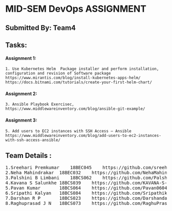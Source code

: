 
# MID-SEM DevOps ASSIGNMENT
## Submitted By: Team4
			

## Tasks:

#### Assignment 1:
	1. Use Kubernetes Helm  Package installer and perform installation, configuration and revision of Software package 
	https://www.mirantis.com/blog/install-kubernetes-apps-helm/
	https://docs.bitnami.com/tutorials/create-your-first-helm-chart/

		
	
#### Assignment 2:	
    3. Ansible Playbook Exercisec, https://www.middlewareinventory.com/blog/ansible-git-example/
	
	
	
#### Assignment 3:	
    5. Add users to EC2 instances with SSH Access – Ansible
    https://www.middlewareinventory.com/blog/add-users-to-ec2-instances-with-ssh-access-ansible/
    
##
##
## Team Details :
<pre>
1.Sreehari Premkumar 	18BEC045	https://github.com/sreeharipremkumar
2.Neha Mahindrakar	18BEC032	https://github.com/NehaMahindrakar/CS457_DevOps 
3.Palshini B Limbani	18BCS062	https://github.com/Palshini-B-Limbani/devops#devops 
4.Kavana S Salunkhe	18BCS039	https://github.com/KAVANA-S-SALUNKHE/Devops_midterm_assignment 
5.Pavan Kumar		18BCS064	https://github.com/Pavan0604/Devops 
6.Sripathi Kalyan	18BCS084	https://github.com/Sripathikalyan/Devops 
7.Darshan R P		18BCS023	https://github.com/Darshandacchu/DevOps 
8.Raghuprasad J N	18BCS073	https://github.com/RaghuPrasadJN/DevOps 
